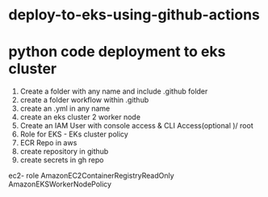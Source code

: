 # deploy-to-eks-using-github-actions
# python code deployment to eks cluster 

1. Create a folder with any name and include .github folder 
2. create a folder workflow within .github 
3. create an .yml in any name 
4. create an eks cluster 2 worker node 
5. Create an IAM User with console access & CLI Access(optional )/ root
6. Role for EKS - EKs cluster policy 
7. ECR Repo in aws 
8. create repository in github
9. create secrets in gh repo 


ec2- role 
AmazonEC2ContainerRegistryReadOnly
AmazonEKSWorkerNodePolicy